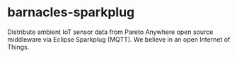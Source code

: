 # barnacles-sparkplug
Distribute ambient IoT sensor data from Pareto Anywhere open source middleware via Eclipse Sparkplug (MQTT). We believe in an open Internet of Things.
